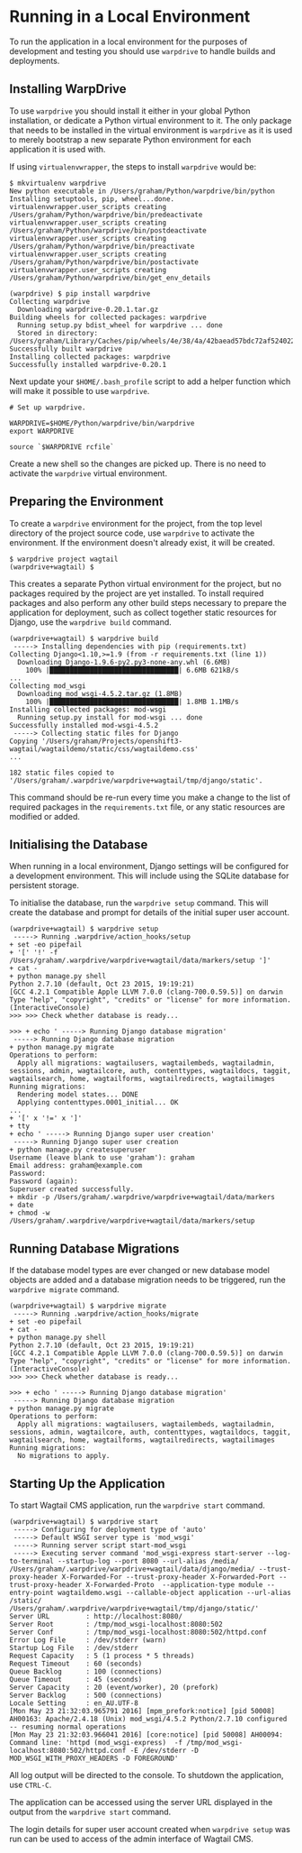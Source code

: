 # Running in a Local Environment

To run the application in a local environment for the purposes of development and testing you should use ``warpdrive`` to handle builds and deployments.


## Installing WarpDrive

To use ``warpdrive`` you should install it either in your global Python installation, or dedicate a Python virtual environment to it. The only package that needs to be installed in the virtual environment is ``warpdrive`` as it is used to merely bootstrap a new separate Python environment for each application it is used with.

If using ``virtualenvwrapper``, the steps to install ``warpdrive`` would be:

```
$ mkvirtualenv warpdrive
New python executable in /Users/graham/Python/warpdrive/bin/python
Installing setuptools, pip, wheel...done.
virtualenvwrapper.user_scripts creating /Users/graham/Python/warpdrive/bin/predeactivate
virtualenvwrapper.user_scripts creating /Users/graham/Python/warpdrive/bin/postdeactivate
virtualenvwrapper.user_scripts creating /Users/graham/Python/warpdrive/bin/preactivate
virtualenvwrapper.user_scripts creating /Users/graham/Python/warpdrive/bin/postactivate
virtualenvwrapper.user_scripts creating /Users/graham/Python/warpdrive/bin/get_env_details

(warpdrive) $ pip install warpdrive
Collecting warpdrive
  Downloading warpdrive-0.20.1.tar.gz
Building wheels for collected packages: warpdrive
  Running setup.py bdist_wheel for warpdrive ... done
  Stored in directory: /Users/graham/Library/Caches/pip/wheels/4e/38/4a/42baead57bdc72af5240220fcf9af3ccc127349c8ab45d57ba
Successfully built warpdrive
Installing collected packages: warpdrive
Successfully installed warpdrive-0.20.1
```

Next update your ``$HOME/.bash_profile`` script to add a helper function which will make it possible to use ``warpdrive``.


```
# Set up warpdrive.

WARPDRIVE=$HOME/Python/warpdrive/bin/warpdrive
export WARPDRIVE

source `$WARPDRIVE rcfile`
```

Create a new shell so the changes are picked up. There is no need to activate the ``warpdrive`` virtual environment.

## Preparing the Environment

To create a ``warpdrive`` environment for the project, from the top level directory of the project source code, use ``warpdrive`` to activate the environment. If the environment doesn't already exist, it will be created.

```
$ warpdrive project wagtail
(warpdrive+wagtail) $
```

This creates a separate Python virtual environment for the project, but no packages required by the project are yet installed. To install required packages and also perform any other build steps necessary to prepare the application for deployment, such as collect together static resources for Django, use the ``warpdrive build`` command.

```
(warpdrive+wagtail) $ warpdrive build
 -----> Installing dependencies with pip (requirements.txt)
Collecting Django<1.10,>=1.9 (from -r requirements.txt (line 1))
  Downloading Django-1.9.6-py2.py3-none-any.whl (6.6MB)
    100% |████████████████████████████████| 6.6MB 621kB/s
...
Collecting mod_wsgi
  Downloading mod_wsgi-4.5.2.tar.gz (1.8MB)
    100% |████████████████████████████████| 1.8MB 1.1MB/s
Installing collected packages: mod-wsgi
  Running setup.py install for mod-wsgi ... done
Successfully installed mod-wsgi-4.5.2
 -----> Collecting static files for Django
Copying '/Users/graham/Projects/openshift3-wagtail/wagtaildemo/static/css/wagtaildemo.css'
...

182 static files copied to '/Users/graham/.warpdrive/warpdrive+wagtail/tmp/django/static'.
```

This command should be re-run every time you make a change to the list of required packages in the ``requirements.txt`` file, or any static resources are modified or added.

## Initialising the Database

When running in a local environment, Django settings will be configured for a development environment. This will include using the SQLite database for persistent storage.

To initialise the database, run the ``warpdrive setup`` command. This will create the database and prompt for details of the initial super user account.

```
(warpdrive+wagtail) $ warpdrive setup
 -----> Running .warpdrive/action_hooks/setup
+ set -eo pipefail
+ '[' '!' -f /Users/graham/.warpdrive/warpdrive+wagtail/data/markers/setup ']'
+ cat -
+ python manage.py shell
Python 2.7.10 (default, Oct 23 2015, 19:19:21)
[GCC 4.2.1 Compatible Apple LLVM 7.0.0 (clang-700.0.59.5)] on darwin
Type "help", "copyright", "credits" or "license" for more information.
(InteractiveConsole)
>>> >>> Check whether database is ready...

>>> + echo ' -----> Running Django database migration'
 -----> Running Django database migration
+ python manage.py migrate
Operations to perform:
  Apply all migrations: wagtailusers, wagtailembeds, wagtailadmin, sessions, admin, wagtailcore, auth, contenttypes, wagtaildocs, taggit, wagtailsearch, home, wagtailforms, wagtailredirects, wagtailimages
Running migrations:
  Rendering model states... DONE
  Applying contenttypes.0001_initial... OK
...
+ '[' x '!=' x ']'
+ tty
+ echo ' -----> Running Django super user creation'
 -----> Running Django super user creation
+ python manage.py createsuperuser
Username (leave blank to use 'graham'): graham
Email address: graham@example.com
Password:
Password (again):
Superuser created successfully.
+ mkdir -p /Users/graham/.warpdrive/warpdrive+wagtail/data/markers
+ date
+ chmod -w /Users/graham/.warpdrive/warpdrive+wagtail/data/markers/setup
```

## Running Database Migrations

If the database model types are ever changed or new database model objects are added and a database migration needs to be triggered, run the ``warpdrive migrate`` command.

```
(warpdrive+wagtail) $ warpdrive migrate
 -----> Running .warpdrive/action_hooks/migrate
+ set -eo pipefail
+ cat -
+ python manage.py shell
Python 2.7.10 (default, Oct 23 2015, 19:19:21)
[GCC 4.2.1 Compatible Apple LLVM 7.0.0 (clang-700.0.59.5)] on darwin
Type "help", "copyright", "credits" or "license" for more information.
(InteractiveConsole)
>>> >>> Check whether database is ready...

>>> + echo ' -----> Running Django database migration'
 -----> Running Django database migration
+ python manage.py migrate
Operations to perform:
  Apply all migrations: wagtailusers, wagtailembeds, wagtailadmin, sessions, admin, wagtailcore, auth, contenttypes, wagtaildocs, taggit, wagtailsearch, home, wagtailforms, wagtailredirects, wagtailimages
Running migrations:
  No migrations to apply.
```

## Starting Up the Application

To start Wagtail CMS application, run the ``warpdrive start`` command.

```
(warpdrive+wagtail) $ warpdrive start
 -----> Configuring for deployment type of 'auto'
 -----> Default WSGI server type is 'mod_wsgi'
 -----> Running server script start-mod_wsgi
 -----> Executing server command 'mod_wsgi-express start-server --log-to-terminal --startup-log --port 8080 --url-alias /media/ /Users/graham/.warpdrive/warpdrive+wagtail/data/django/media/ --trust-proxy-header X-Forwarded-For --trust-proxy-header X-Forwarded-Port --trust-proxy-header X-Forwarded-Proto  --application-type module --entry-point wagtaildemo.wsgi --callable-object application --url-alias /static/ /Users/graham/.warpdrive/warpdrive+wagtail/tmp/django/static/'
Server URL         : http://localhost:8080/
Server Root        : /tmp/mod_wsgi-localhost:8080:502
Server Conf        : /tmp/mod_wsgi-localhost:8080:502/httpd.conf
Error Log File     : /dev/stderr (warn)
Startup Log File   : /dev/stderr
Request Capacity   : 5 (1 process * 5 threads)
Request Timeout    : 60 (seconds)
Queue Backlog      : 100 (connections)
Queue Timeout      : 45 (seconds)
Server Capacity    : 20 (event/worker), 20 (prefork)
Server Backlog     : 500 (connections)
Locale Setting     : en_AU.UTF-8
[Mon May 23 21:32:03.965791 2016] [mpm_prefork:notice] [pid 50008] AH00163: Apache/2.4.18 (Unix) mod_wsgi/4.5.2 Python/2.7.10 configured -- resuming normal operations
[Mon May 23 21:32:03.966041 2016] [core:notice] [pid 50008] AH00094: Command line: 'httpd (mod_wsgi-express)  -f /tmp/mod_wsgi-localhost:8080:502/httpd.conf -E /dev/stderr -D MOD_WSGI_WITH_PROXY_HEADERS -D FOREGROUND'
```

All log output will be directed to the console. To shutdown the application, use ``CTRL-C``.

The application can be accessed using the server URL displayed in the output from the ``warpdrive start`` command.

The login details for super user account created when ``warpdrive setup`` was run can be used to access of the admin interface of Wagtail CMS.